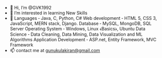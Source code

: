 - 👋 Hi, I’m @GVK1992
- 👀 I’m interested in learning New Skills
- 🌱 Languages ‐ Java, C, Python, C#
Web development ‐ HTML 5, CSS 3, JavaScript, MERN stack, Django.
Database ‐ MySQL, MongoDB, SQL Server
Operating System ‐ Windows, Linux ﴾Basics﴿, Ubuntu
Data Science ‐ Data Cleaning, Data Mining, Data Visualization and ML Algorithms
Application Development ‐ ASP.net, Entity Framework, MVC Framework
- 📫 contact me at gunukulakiran@gmail.com

<!---
GVK1992/GVK1992 is a ✨ special ✨ repository because its `README.md` (this file) appears on your GitHub profile.
You can click the Preview link to take a look at your changes.
--->
